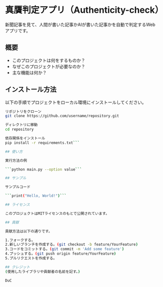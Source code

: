# 真贋判定アプリ（Authenticity-check）

新聞記事を見て、人間が書いた記事かAIが書いた記事かを自動で判定するWebアプリです。

## 概要


- このプロジェクトは何をするものか？
- なぜこのプロジェクトが必要なのか？
- 主な機能は何か？

## インストール方法

以下の手順でプロジェクトをローカル環境にインストールしてください。

```bash
リポジトリをクローン
git clone https://github.com/username/repository.git

ディレクトリに移動
cd repository

依存関係をインストール
pip install -r requirements.txt```

## 使い方

実行方法の例

```python main.py --option value```

## サンプル

サンプルコード

```print("Hello, World!")```

## ライセンス

このプロジェクトはMITライセンスのもとで公開されています。

## 貢献

貢献方法は以下の通りです。

1.フォークする。
2.新しいブランチを作成する。(git checkout -b feature/YourFeature)
3.コードをコミットする。(git commit -m 'Add some feature')
4.プッシュする。(git push origin feature/YourFeature)
5.プルリクエストを作成する。

## クレジット
(使用したライブラリや貢献者の名前を記す。)

DuC
